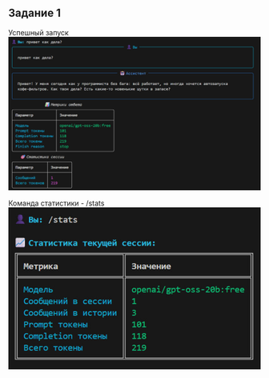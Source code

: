 ## Задание 1
Успешный запуск
![Простой диалог](./docs/image1.png)

Команда статистики - /stats
![/stats](./docs/image2.png)
